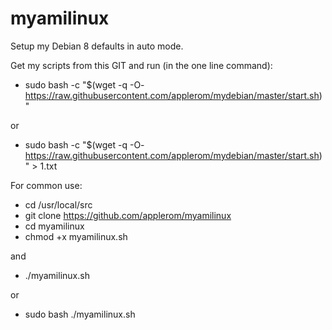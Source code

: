# myamilinux
Setup my Debian 8 defaults in auto mode.

Get my scripts from this GIT and run (in the one line command):

* sudo bash -c "$(wget -q -O- https://raw.githubusercontent.com/applerom/mydebian/master/start.sh)"

or

* sudo bash -c "$(wget -q -O- https://raw.githubusercontent.com/applerom/mydebian/master/start.sh)" > 1.txt

For common use:

* cd /usr/local/src
* git clone https://github.com/applerom/myamilinux
* cd myamilinux
* chmod +x myamilinux.sh

and

* ./myamilinux.sh

or

* sudo bash ./myamilinux.sh

